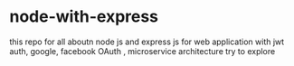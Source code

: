 # node-with-express
this repo for all aboutn node js and express js for web application with jwt auth, google, facebook OAuth , microservice architecture try to explore 
